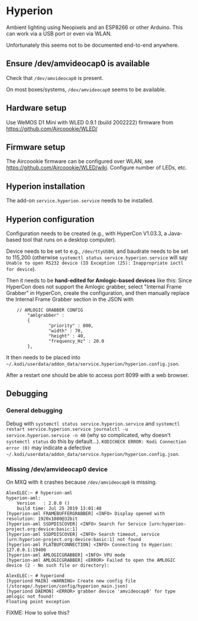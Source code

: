 # Hyperion

Ambient lighting using Neopixels and an ESP8266 or other Arduino. This can work via a USB port or even via WLAN.

Unfortunately this seems not to be documented end-to-end anywhere.

## Ensure /dev/amvideocap0 is available

Check that `/dev/amvideocap0` is present. 

On most boxes/systems, `/dev/amvideocap0` seems to be available.

## Hardware setup

Use WeMOS D1 Mini with WLED 0.9.1 (build 2002222) firmware from https://github.com/Aircoookie/WLED/

## Firmware setup

The Aircoookie firmware can be configured over WLAN, see https://github.com/Aircoookie/WLED/wiki. Configure number of LEDs, etc.

## Hyperion installation

The add-on `service.hyperion.service` needs to be installed.

## Hyperion configuration

Configuration needs to be created (e.g., with HyperCon V1.03.3, a Java-based tool that runs on a desktop computer).

Device needs to be set to e.g., `/dev/ttyUSB0`, and baudrate needs to be set to 115,200 (otherwise `systemctl status service.hyperion.service` will say `Unable to open RS232 device (IO Exception (25): Inappropriate ioctl for device`).

Then it needs to be __hand-edited for Amlogic-based devices__ like this: Since HyperCon does not support the Amlogic grabber, select "Internal Frame Grabber" in HyperCon, create the configuration, and then manually replace the Internal Frame Grabber section in the JSON with

```
	// AMLOGIC GRABBER CONFIG
        "amlgrabber" :
        {
                "priority" : 800,
                "width" : 70,
                "height" : 40,
                "frequency_Hz" : 20.0
        },
```

It then needs to be placed into `~/.kodi/userdata/addon_data/service.hyperion/hyperion.config.json`.

After a restart one should be able to access port 8099 with a web browser.

## Debugging

### General debugging

Debug with `systemctl status service.hyperion.service` and `systemctl restart service.hyperion.service journalctl -u service.hyperion.service -n 40` (why so complicated, why doesn't `systemctl status` do this by default...). `KODICHECK ERROR: Kodi Connection error (0)` may indicate a defective `~/.kodi/userdata/addon_data/service.hyperion/hyperion.config.json`.

### Missing /dev/amvideocap0 device

On MXQ with it crashes because `/dev/amvideocap0` is missing.

```
AlexELEC:~ # hyperion-aml 
hyperion-aml:
	Version   : 2.0.0 ()
	build time: Jul 25 2019 13:01:40
[hyperion-aml FRAMEBUFFERGRABBER] <INFO> Display opened with resolution: 1920x1080@32bit
[hyperion-aml SSDPDISCOVER] <INFO> Search for Service [urn:hyperion-project.org:device:basic:1]
[hyperion-aml SSDPDISCOVER] <INFO> Search timeout, service [urn:hyperion-project.org:device:basic:1] not found
[hyperion-aml FLATBUFCONNECTION] <INFO> Connecting to Hyperion: 127.0.0.1:19400
[hyperion-aml AMLOGICGRABBER] <INFO> VPU mode
[hyperion-aml AMLOGICGRABBER] <ERROR> Failed to open the AMLOGIC device (2 - No such file or directory):

AlexELEC:~ # hyperiond
[hyperiond MAIN] <WARNING> Create new config file (/storage/.hyperion/config/hyperion_main.json)
[hyperiond DAEMON] <ERROR> grabber device 'amvideocap0' for type amlogic not found!
Floating point exception
```

FIXME: How to solve this?
